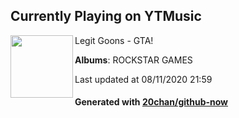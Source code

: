 ## Currently Playing on YTMusic

[<img align="left" width="100" src="https://lh3.googleusercontent.com/9aqpuTkoTeXHErQhW_3EklMCHPsRgQSyZilX3zt-S-gkz3n7xSxiDhvCwEyKoLJNG1wk-ayB8tr2LcWt">](https://music.youtube.com/channel/UCrYvLmsUZN_jlMgtIdkXtng)

Legit Goons - GTA!

**Albums**: ROCKSTAR GAMES

Last updated at 08/11/2020 21:59

#### Generated with [20chan/github-now](https://github.com/20chan/github-now)


<!--
**20chan/20chan** is a ✨ _special_ ✨ repository because its `README.md` (this file) appears on your GitHub profile.

Here are some ideas to get you started:

- 🔭 I’m currently working on ...
- 🌱 I’m currently learning ...
- 👯 I’m looking to collaborate on ...
- 🤔 I’m looking for help with ...
- 💬 Ask me about ...
- 📫 How to reach me: ...
- 😄 Pronouns: ...
- ⚡ Fun fact: ...
-->
